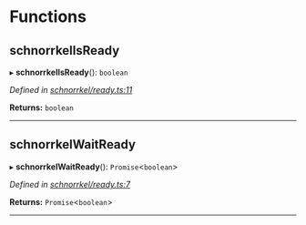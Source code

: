 

# Functions

<a id="schnorrkelisready"></a>

##  schnorrkelIsReady

▸ **schnorrkelIsReady**(): `boolean`

*Defined in [schnorrkel/ready.ts:11](https://github.com/polkadot-js/common/blob/9864646/packages/util-crypto/src/schnorrkel/ready.ts#L11)*

**Returns:** `boolean`

___
<a id="schnorrkelwaitready"></a>

##  schnorrkelWaitReady

▸ **schnorrkelWaitReady**(): `Promise`<`boolean`>

*Defined in [schnorrkel/ready.ts:7](https://github.com/polkadot-js/common/blob/9864646/packages/util-crypto/src/schnorrkel/ready.ts#L7)*

**Returns:** `Promise`<`boolean`>

___

